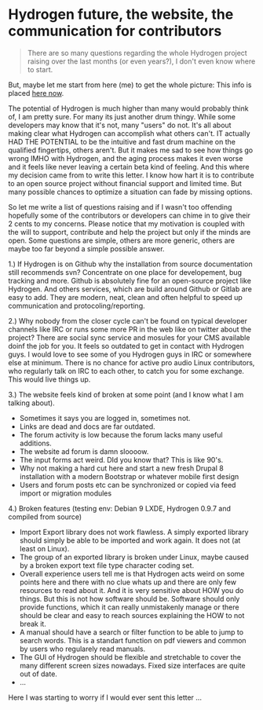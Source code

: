 # Hydrogen future, the website, the communication for contributors

> There are so many questions regarding the whole Hydrogen project raising over the last months (or even years?), I don't even know where to start.

But, maybe let me start from here (me) to get the whole picture: This info is placed [here now](AUTHOR.md).

The potential of Hydrogen is much higher than many would probably think of, I am pretty sure. For many its just another drum thingy. While some developers may know that it's not, many "users" do not. It's all about making clear what Hydrogen can accomplish what others can't. IT actually HAD THE POTENTIAL to be the intuitive and fast drum machine on the qualified fingertips, others aren't. But it makes me sad to see how things go wrong IMHO with Hydrogen, and the aging process makes it even worse and it feels like never leaving a certain beta kind of feeling. And this where my decision came from to write this letter. I know how hart it is to contribute to an open source project without financial support and limited time. But many possible chances to optimize a situation can fade by missing options.

So let me write a list of questions raising and if I wasn't too offending hopefully some of the contributors or developers can chime in to give their 2 cents to my concerns. Please notice that my motivation is coupled with the will to support, contribute and help the project but only if the minds are open. Some questions are simple, others are more generic, others are maybe too far beyond a simple possible answer.

1.) If Hydrogen is on Github why the installation from source documentation still recommends svn? Concentrate on one place for developement, bug tracking and more. Github is absolutely fine for an open-source project like Hydrogen. And others services, which are build around Github or Gitlab are easy to add. They are modern, neat, clean and often helpful to speed up communication and protocoling/reporting.

2.) Why nobody from the closer cycle can't be found on typical developer channels like IRC or runs some more PR in the web like on twitter about the project? There are social sync service and mosules for your CMS available doinf the job for you. It feels so outdated to get in contact with Hydrogen guys. I would love to see some of you Hydrogen guys in IRC or somewhere else at minimum. There is no chance for active pro audio Linux contributors, who regularly talk on IRC to each other, to catch you for some exchange. This would live things up.

3.) The website feels kind of broken at some point (and I know what I am talking about).

 + Sometimes it says you are logged in, sometimes not. 
 + Links are dead and docs are far outdated.
 + The forum activity is low because the forum lacks many useful additions.
 + The website ad forum is damn sloooow.
 + The input forms act weird. DId you know that? This is like 90's.
 + Why not making a hard cut here and start a new fresh Drupal 8 installation with a modern Bootstrap or whatever mobile first design
 + Users and forum posts etc can be synchronized or copied via feed import or migration modules
 
4.) Broken features (testing env: Debian 9 LXDE, Hydrogen 0.9.7 and compiled from source)

 + Import Export library does not work flawless. A simply exported library should simply be able to be imported and work again. It does not (at least on Linux).
 + The <info> group of an exported library is broken under Linux, maybe caused by a broken export text file type character coding set.
 + Overall experience users tell me is that Hydrogen acts weird on some points here and there with no clue whats up and there are only few resources to read about it. And it is very sensitive about HOW you do things. But this is not how software should be. Software should only provide functions, which it can really unmistakenly manage or there should be clear and easy to reach sources explaining the HOW to not break it.
 + A manual should have a search or filter function to be able to jump to search words. This is a standart function on pdf viewers and common by users who regularely read manuals.
 + The GUI of Hydrogen should be flexible and stretchable to cover the many different screen sizes nowadays. Fixed size interfaces are quite out of date.
 + ...
 
 Here I was starting to worry if I would ever sent this letter ...
